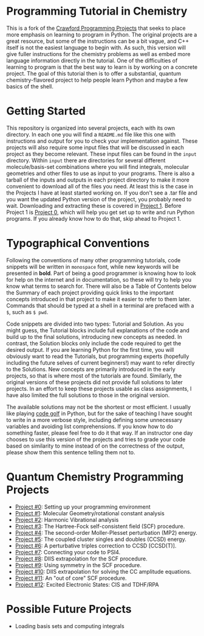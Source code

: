 # Programming Tutorial in Chemistry

This is a fork of the [Crawford Programming
Projects](https://github.com/CrawfordGroup/ProgrammingProjects) that
seeks to place more emphasis on learning to program in Python. The
original projects are a great resource, but some of the instructions
can be a bit vague, and C++ itself is not the easiest language to
begin with. As such, this version will give fuller instructions for
the chemistry problems as well as embed more language information
directly in the tutorial. One of the difficulties of learning to
program is that the best way to learn is by working on a concrete
project. The goal of this tutorial then is to offer a substantial,
quantum chemistry-flavored project to help people learn Python and
maybe a few basics of the shell.

# Getting Started

This repository is organized into several projects, each with its own
directory. In each one you will find a `README.md` file like this one
with instructions and output for you to check your implementation
against. These projects will also require some input files that will
be discussed in each project as they become relevant.  These input
files can be found in the `input` directory. Within `input` there are
directories for several different molecule/basis-set combinations
where you will find integrals, molecular geometries and other files to
use as input to your programs. There is also a tarball of the inputs
and outputs in each project directory to make it more convenient to
download all of the files you need. At least this is the case in the
Projects I have at least started working on. If you don't see a .tar
file and you want the updated Python version of the project, you
probably need to wait. Downloading and extracting these is covered in
[Project 1](Project01/README.md). Before Project 1 is [Project
0](Project00/README.md), which will help you get set up to write and
run Python programs. If you already know how to do that, skip ahead to
Project 1.

# Typographical Conventions

Following the conventions of many other programming tutorials, code
snippets will be written in `monospace` font, while new keywords will
be presented in **bold**. Part of being a good programmer is knowing
how to look for help on the internet and in documentation, so these
will try to help you know what terms to search for. There will also be
a Table of Contents below the Summary of each project providing quick
links to the important concepts introduced in that project to make it
easier to refer to them later. Commands that should be typed at a
shell in a terminal are prefaced with a `$`, such as `$ pwd`.

Code snippets are divided into two types: Tutorial and Solution. As
you might guess, the Tutorial blocks include full explanations of the
code and build up to the final solutions, introducing new concepts as
needed. In contrast, the Solution blocks only include the code
required to get the desired output. If you are learning Python for the
first time, you will obviously want to read the Tutorials, but
programming experts (hopefully including the future selves of current
beginners!) may want to refer directly to the Solutions. New concepts
are primarily introduced in the early projects, so that is where most
of the tutorials are found. Similarly, the original versions of these
projects did not provide full solutions to later projects. In an
effort to keep these projects usable as class assignments, I have also
limited the full solutions to those in the original version.

The available solutions may not be the shortest or most efficient. I
usually like playing [code
golf](https://en.wikipedia.org/wiki/Code_golf) in Python, but for the
sake of teaching I have sought to write in a more verbose style,
including defining some unnecessary variables and avoiding list
comprehensions. If you know how to do something faster, please feel
free to do it that way. If an instructor one day chooses to use this
version of the projects and tries to grade your code based on
similarity to mine instead of on the correctness of the output, please
show them this sentence telling them not to.

# Quantum Chemistry Programming Projects 
 - [Project #0](Project00/README.md): Setting up your programming environment
 - [Project #1](Project01/README.md): Molecular Geometry/rotational constant analysis
 - [Project #2](Project02/README.md): Harmonic Vibrational analysis
 - [Project #3](Project03/README.md): The Hartree-Fock self-consistent field (SCF) procedure.
 - [Project #4](Project04/README.md): The second-order Moller-Plesset perturbation (MP2) energy.
 - [Project #5](Project05/README.md): The coupled cluster singles and doubles (CCSD) energy.
 - [Project #6](Project06/README.md): A perturbative triples correction to CCSD [CCSD(T)].
 - [Project #7](Project07/README.md): Connecting your code to PSI4.
 - [Project #8](Project08/README.md): DIIS extrapolation for the SCF procedure.
 - [Project #9](Project09/README.md): Using symmetry in the SCF procedure.
 - [Project #10](Project10/README.md): DIIS extrapolation for solving the CC amplitude equations.
 - [Project #11](Project11/README.md): An "out of core" SCF procedure.
 - [Project #12](Project12/README.md): Excited Electronic States: CIS and TDHF/RPA
 
# Possible Future Projects
 - Loading basis sets and computing integrals
